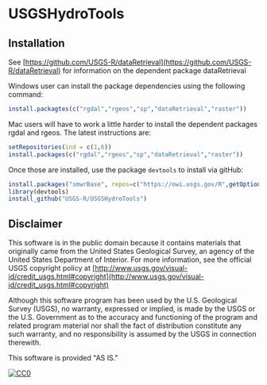 USGSHydroTools
============

Installation
------------

See [https://github.com/USGS-R/dataRetrieval](https://github.com/USGS-R/dataRetrieval) for information on the dependent package dataRetrieval

Windows user can install the package dependencies using the following command:
```r
install.packagtes(c("rgdal","rgeos","sp","dataRetrieval","raster"))
```

Mac users will have to work a little harder to install the dependent packages rgdal and rgeos. The latest instructions are:
```r
setRepositories(ind = c(1,6))
install.packages(c("rgdal","rgeos","sp","dataRetrieval","raster"))
```	

Once those are installed, use the package `devtools` to install via gitHub:
```r
install.packages("smwrBase", repos=c("https://owi.usgs.gov/R",getOption("repos")))
library(devtools)
install_github("USGS-R/USGSHydroTools")
```

Disclaimer
----------
This software is in the public domain because it contains materials that originally came from the United States Geological Survey, an agency of the United States Department of Interior. For more information, see the official USGS copyright policy at [http://www.usgs.gov/visual-id/credit_usgs.html#copyright](http://www.usgs.gov/visual-id/credit_usgs.html#copyright)

Although this software program has been used by the U.S. Geological Survey (USGS), no warranty, expressed or implied, is made by the USGS or the U.S. Government as to the accuracy and functioning of the program and related program material nor shall the fact of distribution constitute any such warranty, and no responsibility is assumed by the USGS in connection therewith.

This software is provided "AS IS."

[
    ![CC0](http://i.creativecommons.org/p/zero/1.0/88x31.png)
  ](http://creativecommons.org/publicdomain/zero/1.0/)

